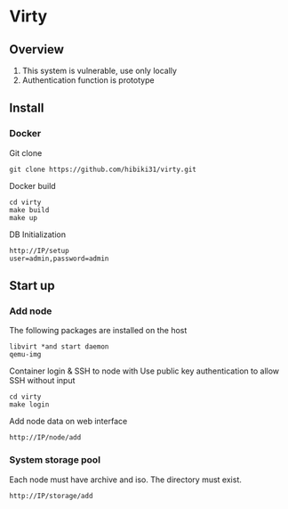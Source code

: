 # Virty

## Overview

1. This system is vulnerable, use only locally
2. Authentication function is prototype

## Install

### Docker

Git clone

```
git clone https://github.com/hibiki31/virty.git
```

Docker build

```
cd virty
make build
make up
```

DB Initialization

```
http://IP/setup
user=admin,password=admin
```

## Start up

### Add node

The following packages are installed on the host

```
libvirt *and start daemon
qemu-img
```

Container login & SSH to node with Use public key authentication to allow SSH without input

```
cd virty
make login
```

Add node data on web interface

```
http://IP/node/add
```

### System storage pool

Each node must have archive and iso. The directory must exist.

```
http://IP/storage/add
```

